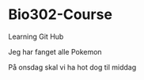 # Bio302-Course
Learning Git Hub

Jeg har fanget alle Pokemon

På onsdag skal vi ha hot dog til middag
